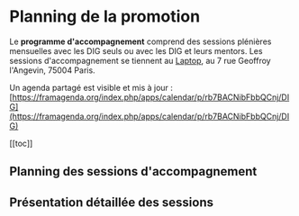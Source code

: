 # Planning de la promotion

Le **programme d'accompagnement** comprend des sessions plénières mensuelles avec les DIG seuls ou avec les DIG et leurs mentors.
Les sessions d'accompagnement se tiennent au [Laptop](https://www.lelaptop.com/), au 7 rue Geoffroy l'Angevin, 75004 Paris.

Un agenda partagé est visible et mis à jour : 
[https://framagenda.org/index.php/apps/calendar/p/rb7BACNibFbbQCnj/DIG](https://framagenda.org/index.php/apps/calendar/p/rb7BACNibFbbQCnj/DIG)

[[toc]]



## Planning des sessions d'accompagnement


## Présentation détaillée des sessions



